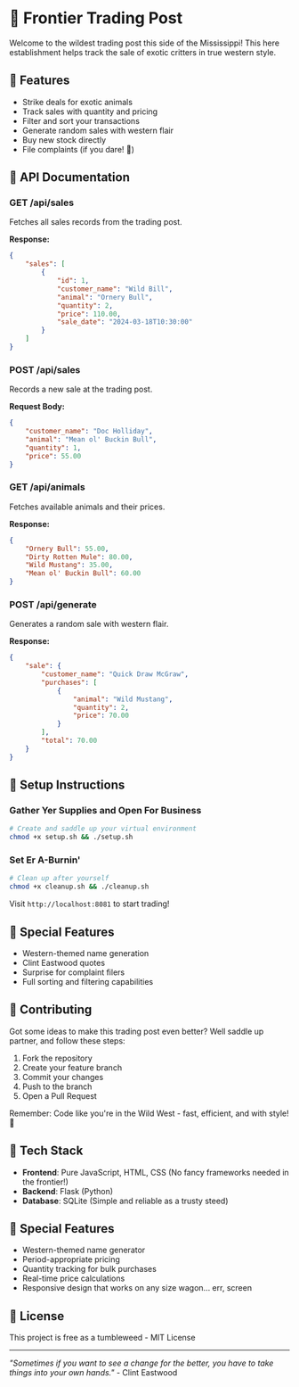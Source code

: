 # 🤠 Frontier Trading Post

Welcome to the wildest trading post this side of the Mississippi! This here establishment helps track the sale of exotic critters in true western style.

## 🌵 Features

- Strike deals for exotic animals
- Track sales with quantity and pricing
- Filter and sort your transactions
- Generate random sales with western flair
- Buy new stock directly
- File complaints (if you dare! 🤠)

## 🐎 API Documentation

### GET /api/sales
Fetches all sales records from the trading post.

**Response:**
```json
{
    "sales": [
        {
            "id": 1,
            "customer_name": "Wild Bill",
            "animal": "Ornery Bull",
            "quantity": 2,
            "price": 110.00,
            "sale_date": "2024-03-18T10:30:00"
        }
    ]
}
```

### POST /api/sales
Records a new sale at the trading post.

**Request Body:**
```json
{
    "customer_name": "Doc Holliday",
    "animal": "Mean ol' Buckin Bull",
    "quantity": 1,
    "price": 55.00
}
```

### GET /api/animals
Fetches available animals and their prices.

**Response:**
```json
{
    "Ornery Bull": 55.00,
    "Dirty Rotten Mule": 80.00,
    "Wild Mustang": 35.00,
    "Mean ol' Buckin Bull": 60.00
}
```

### POST /api/generate
Generates a random sale with western flair.

**Response:**
```json
{
    "sale": {
        "customer_name": "Quick Draw McGraw",
        "purchases": [
            {
                "animal": "Wild Mustang",
                "quantity": 2,
                "price": 70.00
            }
        ],
        "total": 70.00
    }
}
```

## 🌟 Setup Instructions

### Gather Yer Supplies and Open For Business
```bash
# Create and saddle up your virtual environment
chmod +x setup.sh && ./setup.sh
```


### Set Er A-Burnin'
```bash
# Clean up after yourself
chmod +x cleanup.sh && ./cleanup.sh
```

Visit `http://localhost:8081` to start trading!

## 🎯 Special Features

- Western-themed name generation
- Clint Eastwood quotes
- Surprise for complaint filers
- Full sorting and filtering capabilities

## 🤝 Contributing

Got some ideas to make this trading post even better? Well saddle up partner, and follow these steps:

1. Fork the repository
2. Create your feature branch
3. Commit your changes
4. Push to the branch
5. Open a Pull Request

Remember: Code like you're in the Wild West - fast, efficient, and with style! 🌵

## 🏹 Tech Stack

- **Frontend**: Pure JavaScript, HTML, CSS (No fancy frameworks needed in the frontier!)
- **Backend**: Flask (Python)
- **Database**: SQLite (Simple and reliable as a trusty steed)

## 🌟 Special Features

- Western-themed name generator
- Period-appropriate pricing
- Quantity tracking for bulk purchases
- Real-time price calculations
- Responsive design that works on any size wagon... err, screen

## 🎯 License

This project is free as a tumbleweed - MIT License

---

*"Sometimes if you want to see a change for the better, you have to take things into your own hands."* - Clint Eastwood 